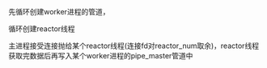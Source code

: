 先循环创建worker进程的管道，

循环创建reactor线程

主进程接受连接抛给某个reactor线程\(连接fd对reactor_num取余\)，reactor线程获取完数据后再写入某个worker进程的pipe_master管道中

